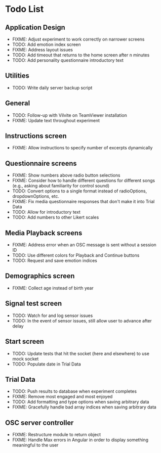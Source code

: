 # Todo List

## Application Design

- FIXME: Adjust experiment to work correctly on narrower screens
- TODO: Add emotion index screen
- FIXME: Address layout issues
- TODO: Add timeout that returns to the home screen after n minutes
- TODO: Add personality questionnaire introductory text

## Utilities

- TODO: Write daily server backup script

## General

- TODO: Follow-up with Vilvite on TeamViewer installation
- FIXME: Update text throughout experiment

## Instructions screen

- FIXME: Allow instructions to specify number of excerpts dynamically

## Questionnaire screens

- FIXME: Show numbers above radio button selections
- FIXME: Consider how to handle different questions for different songs (e.g., asking about familiarity for control sound)
- TODO: Convert options to a single format instead of radioOptions, dropdownOptions, etc.
- FIXME: Fix media questionnaire responses that don't make it into Trial Data
- TODO: Allow for introductory text
- TODO: Add numbers to other Likert scales

## Media Playback screens

- FIXME: Address error when an OSC message is sent without a session ID
- TODO: Use different colors for Playback and Continue buttons
- TODO: Request and save emotion indices

## Demographics screen

- FIXME: Collect age instead of birth year

## Signal test screen

- TODO: Watch for and log sensor issues
- TODO: In the event of sensor issues, still allow user to advance after delay

## Start screen

- TODO: Update tests that hit the socket (here and elsewhere) to use mock socket
- TODO: Populate date in Trial Data

## Trial Data

- TODO: Push results to database when experiment completes
- FIXME: Remove most engaged and most enjoyed
- TODO: Add formatting and type options when saving arbitrary data
- FIXME: Gracefully handle bad array indices when saving arbitrary data

## OSC server controller

- FIXME: Restructure module to return object
- FIXME: Handle Max errors in Angular in order to display something meaningful to the user